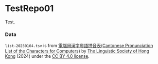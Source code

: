 # TestRepo01

Test.

### Data
`list-20230104.tsv` is from
[電腦用漢字粵語拼音表(Cantonese Pronunciation List of the Characters for Computers)](https://github.com/lshk-org/jyutping-table) by [The Linguistic Society of Hong Kong](https://github.com/lshk-org) (2024) under the [CC BY 4.0 license](https://creativecommons.org/licenses/by/4.0/deed.en).
